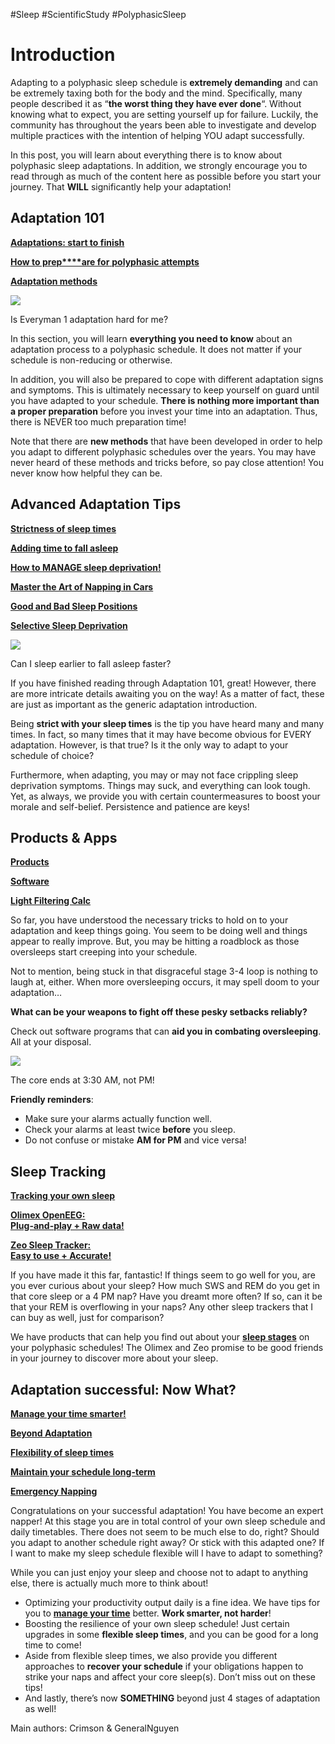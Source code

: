 #Sleep #ScientificStudy #PolyphasicSleep
# Introduction

Adapting to a polyphasic sleep schedule is **extremely demanding** and can be extremely taxing both for the body and the mind. Specifically, many people described it as “**the worst thing they have ever done**“. Without knowing what to expect, you are setting yourself up for failure. Luckily, the community has throughout the years been able to investigate and develop multiple practices with the intention of helping YOU adapt successfully.

In this post, you will learn about everything there is to know about polyphasic sleep adaptations. In addition, we strongly encourage you to read through as much of the content here as possible before you start your journey. That **WILL** significantly help your adaptation!

## Adaptation 101

[**Adaptations: start to finish**](https://www.polyphasic.net/adaptation/)

[**How to p****re****p****are for** **polyphasic attempts**](https://www.polyphasic.net/methods-to-prepare-for-adaptations/)

[**Adaptation methods**](https://www.polyphasic.net/adaptation/adaptation-methods/)

[![](https://www.polyphasic.net/wp-content/uploads/2021/04/E1-hard.png)](https://www.polyphasic.net/e1-hard/)

Is Everyman 1 adaptation hard for me?

In this section, you will learn **everything you need to know** about an adaptation process to a polyphasic schedule. It does not matter if your schedule is non-reducing or otherwise. 

In addition, you will also be prepared to cope with different adaptation signs and symptoms. This is ultimately necessary to keep yourself on guard until you have adapted to your schedule. **There is nothing more important than a proper preparation** before you invest your time into an adaptation. Thus, there is NEVER too much preparation time!

Note that there are **new methods** that have been developed in order to help you adapt to different polyphasic schedules over the years. You may have never heard of these methods and tricks before, so pay close attention! You never know how helpful they can be. 

## Advanced Adaptation Tips

[**Strictness of sleep times**](https://www.polyphasic.net/adaptation/strictness-of-sleep-times/)

[**Adding time to fall asleep**](https://www.polyphasic.net/accounting-for-the-time-to-fall-asleep/)

[**How to MANAGE sleep deprivation!**](https://www.polyphasic.net/adaptation/managing-sleep-deprivation/)

[**Master the Art of Napping in Cars**](https://www.polyphasic.net/blog/car-naps/)

[**Good and Bad Sleep Positions**](https://www.polyphasic.net/sleep-position/)

[**Selective Sleep Deprivation**](https://www.polyphasic.net/selective-sleep-deprivation/)

[![](https://www.polyphasic.net/wp-content/uploads/2021/04/Close-eyes-before-sleep-times.png)](https://www.polyphasic.net/close-eyes-before-sleep-times/)

Can I sleep earlier to fall asleep faster?

If you have finished reading through Adaptation 101, great! However, there are more intricate details awaiting you on the way! As a matter of fact, these are just as important as the generic adaptation introduction. 

Being **strict with your sleep times** is the tip you have heard many and many times. In fact, so many times that it may have become obvious for EVERY adaptation. However, is that true? Is it the only way to adapt to your schedule of choice?

Furthermore, when adapting, you may or may not face crippling sleep deprivation symptoms. Things may suck, and everything can look tough. Yet, as always, we provide you with certain countermeasures to boost your morale and self-belief. Persistence and patience are keys!

## Products & Apps

[**Products**](https://www.polyphasic.net/adaptation/products/)

[**Software**](https://www.polyphasic.net/adaptation/software/)

[**Light Filtering Calc**](https://www.polyphasic.net/ultimate-light-filter-calculator/)

So far, you have understood the necessary tricks to hold on to your adaptation and keep things going. You seem to be doing well and things appear to really improve. But, you may be hitting a roadblock as those oversleeps start creeping into your schedule.

Not to mention, being stuck in that disgraceful stage 3-4 loop is nothing to laugh at, either. When more oversleeping occurs, it may spell doom to your adaptation…

**What can be your weapons to fight off these pesky setbacks reliably?**

Check out software programs that can **aid you in combating oversleeping**. All at your disposal. 

[![](https://www.polyphasic.net/wp-content/uploads/2021/04/alarm.png)](https://www.polyphasic.net/alarm/)

The core ends at 3:30 AM, not PM!

**Friendly reminders**:

- Make sure your alarms actually function well. 
- Check your alarms at least twice **before** you sleep.
- Do not confuse or mistake **AM for PM** and vice versa!

## Sleep Tracking

[**Tracking your own sleep**](https://www.polyphasic.net/sleep-tracking/sleep-tracking/)

[**Olimex OpenEEG:**](https://www.polyphasic.net/sleep-tracking/olimex-openeeg/)  
[**Plug-and-play + Raw data!**](https://www.polyphasic.net/sleep-tracking/olimex-openeeg/)

[**Zeo Sleep Tracker:**](https://www.polyphasic.net/sleep-tracking/zeo-sleep-tracking/)  
[**Easy to use + Accurate!**](https://www.polyphasic.net/sleep-tracking/zeo-sleep-tracking/)

If you have made it this far, fantastic! If things seem to go well for you, are you ever curious about your sleep? How much SWS and REM do you get in that core sleep or a 4 PM nap? Have you dreamt more often? If so, can it be that your REM is overflowing in your naps? Any other sleep trackers that I can buy as well, just for comparison?

We have products that can help you find out about your [**sleep stages**](https://www.polyphasic.net/sleep-mechanics/) on your polyphasic schedules! The Olimex and Zeo promise to be good friends in your journey to discover more about your sleep. 

## Adaptation successful: Now What?

[**Manage your time smarter!**](https://www.polyphasic.net/blog/the-eisenhower-matrix-a-motivation-booster-for-polyphasic-sleep/)

[**Beyond Adaptation**](https://www.polyphasic.net/is-polyphasic-sleep-natural/)

[**Flexibility of sleep times**](https://www.polyphasic.net/flexible-sleep-timing/)

[**Maintain your schedule long-term**](https://www.polyphasic.net/blog/maintaining-polyphasic-schedules-after-adaptation-phase/)

[**Emergency Napping**](https://polyphasic.net/blog/appetitive-napping/)

Congratulations on your successful adaptation! You have become an expert napper! At this stage you are in total control of your own sleep schedule and daily timetables. There does not seem to be much else to do, right? Should you adapt to another schedule right away? Or stick with this adapted one? If I want to make my sleep schedule flexible will I have to adapt to something?

While you can just enjoy your sleep and choose not to adapt to anything else, there is actually much more to think about! 

- Optimizing your productivity output daily is a fine idea. We have tips for you to **[manage your time](https://www.polyphasic.net/productivity/)** better. **Work smarter, not harder**! 
- Boosting the resilience of your own sleep schedule! Just certain upgrades in some **flexible sleep times**, and you can be good for a long time to come!
- Aside from flexible sleep times, we also provide you different approaches to **recover your schedule** if your obligations happen to strike your naps and affect your core sleep(s). Don’t miss out on these tips!
- And lastly, there’s now **SOMETHING** beyond just 4 stages of adaptation as well! 

Main authors: Crimson & GeneralNguyen